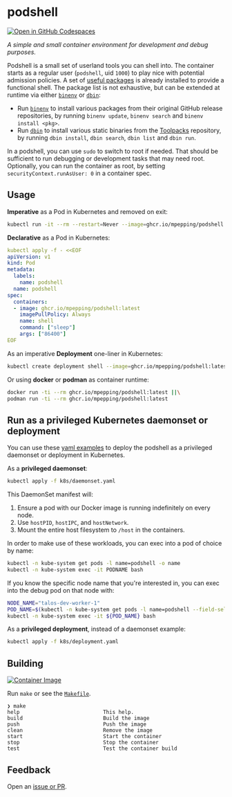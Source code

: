 # podshell

[![Open in GitHub Codespaces](https://github.com/codespaces/badge.svg)](https://codespaces.new/mpepping/podshell)

_A simple and small container environment for development and debug purposes._

Podshell is a small set of userland tools you can shell into. The container starts as a regular user (`podshell`, uid `1000`) to play nice with potential admission policies. A set of [useful packages](./Dockerfile) is already installed to provide a functional shell. The package list is not exhaustive, but can be extended at runtime via either [`binenv`](https://github.com/devops-works/binenv) or [`dbin`](https://github.com/xplshn/dbin):

- Run [`binenv`](https://github.com/devops-works/binenv) to install various packages from their original GitHub release repositories, by running `binenv update`, `binenv search` and `binenv install <pkg>`.
- Run [`dbin`](https://github.com/xplshn/dbin) to install various static binaries from the [Toolpacks](https://github.com/Azathothas/Toolpacks) repository, by running `dbin install`, `dbin search`, `dbin list` and `dbin run`.

In a podshell, you can use `sudo` to switch to root if needed. That should be sufficient to run debugging or development tasks that may need root. Optionally, you can run the container as root, by setting `securityContext.runAsUser: 0` in a container spec.

## Usage

**Imperative** as a Pod in Kubernetes and removed on exit:

```bash
kubectl run -it --rm --restart=Never --image=ghcr.io/mpepping/podshell:latest shell
```

**Declarative** as a Pod in Kubernetes:

```yaml
kubectl apply -f - <<EOF
apiVersion: v1
kind: Pod
metadata:
  labels:
    name: podshell
  name: podshell
spec:
  containers:
  - image: ghcr.io/mpepping/podshell:latest
    imagePullPolicy: Always
    name: shell
    command: ["sleep"]
    args: ["86400"]
EOF
```

As an imperative **Deployment** one-liner in Kubernetes:

```bash
kubectl create deployment shell --image=ghcr.io/mpepping/podshell:latest -- sleep infinit
```

Or using **docker** or **podman** as container runtime:

```bash
docker run -ti --rm ghcr.io/mpepping/podshell:latest ||\
podman run -ti --rm ghcr.io/mpepping/podshell:latest
```

## Run as a privileged Kubernetes daemonset or deployment

You can use these [yaml examples](./k8s) to deploy the podshell as a privileged daemonset or deployment in Kubernetes.

As a **privileged daemonset**:

```bash
kubectl apply -f k8s/daemonset.yaml
```

This DaemonSet manifest will:

1.  Ensure a pod with our Docker image is running indefinitely on every node.
2.  Use `hostPID`, `hostIPC`, and `hostNetwork`.
3.  Mount the entire host filesystem to `/host` in the containers.

In order to make use of these workloads, you can exec into a pod of choice by name:

```bash
kubectl -n kube-system get pods -l name=podshell -o name
kubectl -n kube-system exec -it PODNAME bash
```

If you know the specific node name that you're interested in, you can exec into the debug pod on that node with:

```bash
NODE_NAME="talos-dev-worker-1"
POD_NAME=$(kubectl -n kube-system get pods -l name=podshell --field-selector spec.nodeName=${NODE_NAME} -ojsonpath='{.items[0].metadata.name}')
kubectl -n kube-system exec -it ${POD_NAME} bash
```

As a **privileged deployment**, instead of a daemonset example:

```bash
kubectl apply -f k8s/deployment.yaml
```

## Building

[![Container Image](https://github.com/mpepping/podshell/actions/workflows/ci.yml/badge.svg)](https://github.com/mpepping/podshell/actions/workflows/ci.yml)

Run `make` or see the [`Makefile`](/Makefile).

```shell
❯ make
help                           This help.
build                          Build the image
push                           Push the image
clean                          Remove the image
start                          Start the container
stop                           Stop the container
test                           Test the container build
```

## Feedback

Open an [issue or PR](https://github.com/mpepping/podshell/issues).
